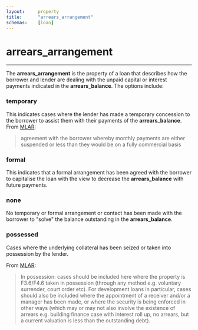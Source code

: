 ```yaml
---
layout:		property
title:		"arrears_arrangement"
schemas:	[loan]
---
```


# arrears_arrangement

---

The **arrears_arrangement** is the property of a loan that describes how the borrower and lender are dealing with the unpaid capital or interest payments indicated in the **arrears_balance**. The options include:

### temporary
This indicates cases where the lender has made a temporary concession to the borrower to assist them with their payments of the **arrears_balance**. 
From [MLAR][mlar]:
> agreement with the borrower whereby monthly payments are either suspended or less than they would be on a fully commercial basis

### formal
This indicates that a formal arrangement has been agreed with the borrower to capitalise the loan with the view to decrease the **arrears_balance** with future payments.

### none
No temporary or formal arrangement or contact has been made with the borrower to "solve" the balance outstanding in the **arrears_balance**.

### possessed
Cases where the underlying collateral has been seized or taken into possession by the lender.

From [MLAR][mlar]:
> In possession: cases should be included here where the property is
F3.6/F4.6 taken in possession (through any method e.g. voluntary surrender, court
order etc). For development loans in particular, cases should also be
included where the appointment of a receiver and/or a manager has been
made, or where the security is being enforced in other ways (which may
or may not also involve the existence of arrears e.g. building finance case
with interest roll up, no arrears, but a current valuation is less than the
outstanding debt). 


[mlar]: http://www.bankofengland.co.uk/pra/documents/regulatorydata/mlar/sup_chapter16_annex19bg_20120401.pdf
